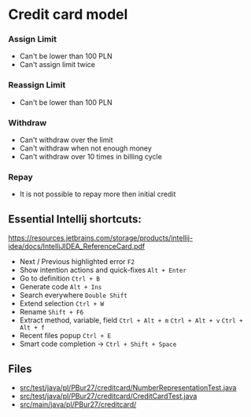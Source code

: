 # Credit card model

### Assign Limit
- Can't be lower than 100 PLN
- Can't assign limit twice

### Reassign Limit
- Can't be lower than 100 PLN

### Withdraw
- Can't withdraw over the limit
- Can't withdraw when not enough money
- Can't withdraw over 10 times in billing cycle

### Repay
- It is not possible to repay more then initial credit


## Essential Intellij shortcuts:

https://resources.jetbrains.com/storage/products/intellij-idea/docs/IntelliJIDEA_ReferenceCard.pdf

* Next / Previous highlighted error ``F2`` 
* Show intention actions and quick-fixes ``Alt + Enter``
* Go to definition ``Ctrl + B``
* Generate code ``Alt + Ins``
* Search everywhere ``Double Shift``
* Extend selection ``Ctrl + W``
* Rename ``Shift + F6``
* Extract method, variable, field ``Ctrl + Alt + m`` ``Ctrl + Alt + v`` ``Ctrl + Alt + f``
* Recent files popup ``Ctrl + E``
* Smart code completion -> ``Ctrl + Shift + Space``

## Files
* [src/test/java/pl/PBur27/creditcard/NumberRepresentationTest.java](../src/test/java/pl/PBur27/creditcard/NumberRepresentationTest.java)
* [src/test/java/pl/PBur27/creditcard/CreditCardTest.java](../src/test/java/pl/PBur27/creditcard/CreditCardTest.java)
* [src/main/java/pl/PBur27/creditcard/](../src/test/java/pl/PBur27/creditcard/)